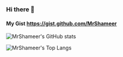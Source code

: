 ### Hi there 👋

#### My Gist https://gist.github.com/MrShameer
![MrShameer's GitHub stats](https://github-readme-stats.vercel.app/api?username=MrShameer&show_icons=true&theme=onedark&hide_border=false)
<!--
![Statistic MrShameer](https://github-readme-stats.vercel.app/api?username=MrShameer&show_icons=true&theme=onedark&hide_border=false&locale=my)
-->
![MrShameer's Top Langs](https://github-readme-stats.vercel.app/api/top-langs/?username=MrShameer&langs_count=10&layout=compact)
<!--
![Bahasa Digunakan MrShameer](https://github-readme-stats.vercel.app/api/top-langs/?username=MrShameer&langs_count=10&layout=compact&locale=my)
-->
